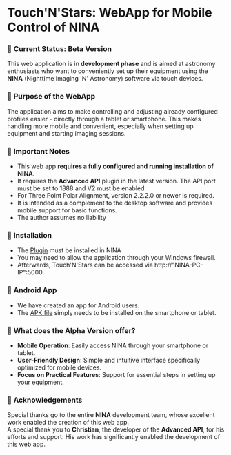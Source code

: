 # Touch'N'Stars: WebApp for Mobile Control of NINA

### 🚀 **Current Status: Beta Version**  
This web application is in **development phase** and is aimed at astronomy enthusiasts who want to conveniently set up their equipment using the **NINA** (Nighttime Imaging 'N' Astronomy) software via touch devices.  

### 🏁 **Purpose of the WebApp**  
The application aims to make controlling and adjusting already configured profiles easier - directly through a tablet or smartphone. This makes handling more mobile and convenient, especially when setting up equipment and starting imaging sessions.  

### 🧩 **Important Notes**  
- This web app **requires a fully configured and running installation of NINA**.  
- It requires the **Advanced API** plugin in the latest version.
  The API port must be set to 1888 and V2 must be enabled.
- For Three Point Polar Alignment, version 2.2.2.0 or newer is required.
- It is intended as a complement to the desktop software and provides mobile support for basic functions.
- The author assumes no liability
  
### 🔧 **Installation**
- The [Plugin](https://github.com/Touch-N-Stars/N.I.N.A-Plugin-for-Touch-N-Stars) must be installed in NINA
- You may need to allow the application through your Windows firewall.
- Afterwards, Touch'N'Stars can be accessed via http://"NINA-PC-IP":5000.

### 📱 **Android App**
- We have created an app for Android users.
- The [APK file](https://github.com/Touch-N-Stars/Touch-N-Stars/releases) simply needs to be installed on the smartphone or tablet.

### 🧪 **What does the Alpha Version offer?**  
- **Mobile Operation**: Easily access NINA through your smartphone or tablet.  
- **User-Friendly Design**: Simple and intuitive interface specifically optimized for mobile devices.  
- **Focus on Practical Features**: Support for essential steps in setting up your equipment.  

### 💙 **Acknowledgements**  
Special thanks go to the entire **NINA** development team, whose excellent work enabled the creation of this web app.  
A special thank you to **Christian**, the developer of the **Advanced API**, for his efforts and support. His work has significantly enabled the development of this web app.
